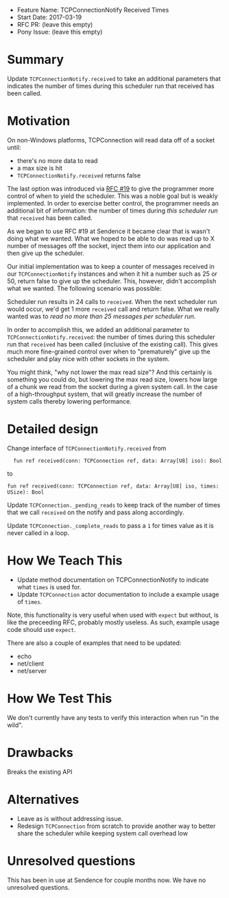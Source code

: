 - Feature Name: TCPConnectionNotify Received Times
- Start Date: 2017-03-19
- RFC PR: (leave this empty)
- Pony Issue: (leave this empty)

# Summary

Update `TCPConnectionNotify.received` to take an additional parameters that indicates the number of times during this scheduler run that received has been called.

# Motivation

On non-Windows platforms, TCPConnection will read data off of a socket until:

- there's no more data to read
- a max size is hit
- `TCPConnectionNotify.received` returns false

The last option was introduced via [RFC #19](https://github.com/ponylang/rfcs/blob/master/text/0019-tcp-received-bool.md) to give the programmer more control of when to yield the scheduler. This was a noble goal but is weakly implemented. In order to exercise better control, the programmer needs an additional bit of information: the number of times during *this scheduler run* that `received` has been called.

As we began to use RFC #19 at Sendence it became clear that is wasn't doing what we wanted. What we hoped to be able to do was read up to X number of messages off the socket, inject them into our application and then give up the scheduler. 

Our initial implementation was to keep a counter of messages received in our `TCPConnectionNotify` instances and when it hit a number such as 25 or 50, return false to give up the scheduler. This, however, didn't accomplish what we wanted. The following scenario was possible:

Scheduler run results in 24 calls to `received`. When the next scheduler run would occur, we'd get 1 more `received` call and return false. What we really wanted was to *read no more than 25 messages per scheduler run*. 

In order to accomplish this, we added an additional parameter to `TCPConnectionNotify.received`: the number of times during this scheduler run that `received` has been called (inclusive of the existing call). This gives much more fine-grained control over when to "prematurely" give up the scheduler and play nice with other sockets in the system.

You might think, "why not lower the max read size"? And this certainly is something you could do, but lowering the max read size, lowers how large of a chunk we read from the socket during a given system call. In the case of a high-throughput system, that will greatly increase the number of system calls thereby lowering performance. 

# Detailed design

Change interface of `TCPConnectionNotify.received` from

`  fun ref received(conn: TCPConnection ref, data: Array[U8] iso): Bool`

to

`fun ref received(conn: TCPConnection ref, data: Array[U8] iso,
    times: USize): Bool`

Update `TCPConnection._pending_reads` to keep track of the number of times that we call `received` on the notify and pass along accordingly.

Update `TCPConnection._complete_reads` to pass a `1` for times value as it is never called in a loop.

# How We Teach This

- Update method documentation on TCPConnectionNotify to indicate what `times` is used for.  
- Update `TCPConnection` actor documentation to include a example usage of `times`.

Note, this functionality is very useful when used with `expect` but without, is like the preceeding RFC, probably mostly useless. As such, example usage code should use `expect`.

There are also a couple of examples that need to be updated:

- echo
- net/client
- net/server

# How We Test This

We don't currently have any tests to verify this interaction when run "in the wild". 

# Drawbacks

Breaks the existing API

# Alternatives

- Leave as is without addressing issue.
- Redesign `TCPConnection` from scratch to provide another way to better share the scheduler while keeping system call overhead low

# Unresolved questions

This has been in use at Sendence for couple months now. We have no unresolved questions.
